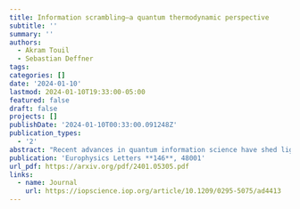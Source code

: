 ```yaml
---
title: Information scrambling–a quantum thermodynamic perspective
subtitle: ''
summary: ''
authors:
  - Akram Touil
  - Sebastian Deffner
tags:
categories: []
date: '2024-01-10'
lastmod: 2024-01-10T19:33:00-05:00
featured: false
draft: false
projects: []
publishDate: '2024-01-10T00:33:00.091248Z'
publication_types:
  - '2'
abstract: "Recent advances in quantum information science have shed light on the intricate dynamics of quantum many-body systems, for which quantum information scrambling is a perfect example. Motivated by considerations of the thermodynamics of quantum information, this perspective aims at synthesizing key findings from several pivotal studies and exploring various aspects of quantum scrambling. We consider quantifiers such as the Out-of-Time-Ordered Correlator (OTOC), the quantum Mutual Information, and the Tripartite Mutual Information (TMI), their connections to thermodynamics, and their role in understanding chaotic versus integrable quantum systems. With a focus on representative examples, we cover a range of topics, including the thermodynamics of quantum information scrambling, and the scrambling dynamics in quantum gravity models such as the Sachdev-Ye-Kitaev (SYK) model. Examining these diverse approaches enables us to highlight the multifaceted nature of quantum information scrambling and its significance in understanding the fundamental aspects of quantum many-body dynamics at the intersection of quantum mechanics and thermodynamics."
publication: 'Europhysics Letters **146**, 48001'
url_pdf: https://arxiv.org/pdf/2401.05305.pdf
links:
  - name: Journal
    url: https://iopscience.iop.org/article/10.1209/0295-5075/ad4413
---
```

